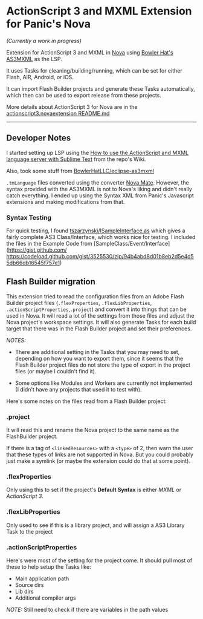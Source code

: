 # ActionScript 3 and MXML Extension for Panic's Nova

*(Currently a work in progress)*

Extension for ActionScript 3 and MXML in [Nova](https://nova.app/) using [Bowler Hat's AS3MXML](https://github.com/BowlerHatLLC/vscode-as3mxml) as the LSP.

It uses Tasks for cleaning/building/running, which can be set for either Flash, AIR, Android, or iOS.

It can import Flash Builder projects and generate these Tasks automatically, which then can be used to export release from these projects.

More details about ActionScript 3 for Nova are in the [actionscript3.novaextension README.md](actionscript3.novaextension/README.md)

---

## Developer Notes

I started setting up LSP using the [How to use the ActionScript and MXML language server with Sublime Text](https://github.com/BowlerHatLLC/vscode-as3mxml/wiki/How-to-use-the-ActionScript-and-MXML-language-server-with-Sublime-Text) from the repo's Wiki.

Also, took some stuff from [BowlerHatLLC/eclipse-as3mxml](https://github.com/BowlerHatLLC/eclipse-as3mxml/blob/master/language-configurations/actionscript.configuration.json)

`.tmLanguage` files converted using the converter [Nova Mate](https://github.com/gredman/novamate). However, the syntax provided with the AS3MXML is not to Nova's liking and didn't really catch everything. I ended up using the Syntax XML from Panic's Javascript extensions and making modifications from that.

### Syntax Testing

For quick testing, I found [tszarzynski/ISampleInterface.as](https://gist.github.com/tszarzynski/3525530) which gives a fairly complete AS3 Class/Interface, which works nice for testing. I included the files in the Example Code from [SampleClass/Event/Interface](https://gist.github.com/
https://codeload.github.com/gist/3525530/zip/94b4abd8d01b8eb2d5e4d55db66db16545f757e1)

## Flash Builder migration

This extension tried to read the configuration files from an Adobe Flash Builder project files (`.flexProperties`, `.flexLibProperties`, `.actionScriptProperties`,`.project`) and convert it into things that can be used in Nova. It will read a lot of the settings from those files and adjust the Nova project's workspace settings. It will also generate Tasks for each build target that there was in the Flash Builder project and set their preferences.

*NOTES:*

 * There are additional setting in the Tasks that you may need to set, depending on how you want to export them, since it seems that the Flash Builder project files do not store the type of export in the project files (or maybe I couldn't find it).

 * Some options like Modules and Workers are currently not implemented (I didn't have any projects that used it to test with).

Here's some notes on the files read from a Flash Builder project:

### .project

It will read this and rename the Nova project to the same name as the FlashBuilder project.

If there is a tag of `<linkedResources>` with a `<type>` of 2, then warn the user that these types of links are not supported in Nova. But you could probably just make a symlink (or maybe the extension could do that at some point).

### .flexProperties

Only using this to set if the project's **Default Syntax** is either *MXML* or *ActionScript 3*.

### .flexLibProperties

Only used to see if this is a library project, and will assign a AS3 Library Task to the project

### .actionScriptProperties

Here's were most of the setting for the project come. It should pull most of these to help setup the Tasks like:

 * Main application path
 * Source dirs
 * Lib dirs
 * Additional compiler args

*NOTE:* Still need to check if there are variables in the path values
